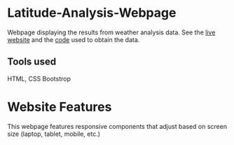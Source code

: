 # Latitude-Analysis-Webpage

Webpage displaying the results from weather analysis data. 
See the [live website](https://mvhaynes.github.io/lat-analysis-page) and the [code](https://github.com/Mvhaynes/weather-api) used to obtain the data.

## Tools used
HTML, CSS Bootstrop

# Website Features
This webpage features responsive components that adjust based on screen size (laptop, tablet, mobile, etc.)
